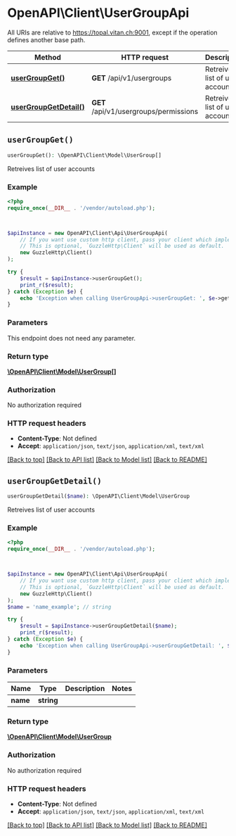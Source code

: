 # OpenAPI\Client\UserGroupApi

All URIs are relative to https://topal.vitan.ch:9001, except if the operation defines another base path.

| Method | HTTP request | Description |
| ------------- | ------------- | ------------- |
| [**userGroupGet()**](UserGroupApi.md#userGroupGet) | **GET** /api/v1/usergroups | Retreives list of user accounts |
| [**userGroupGetDetail()**](UserGroupApi.md#userGroupGetDetail) | **GET** /api/v1/usergroups/permissions | Retreives list of user accounts |


## `userGroupGet()`

```php
userGroupGet(): \OpenAPI\Client\Model\UserGroup[]
```

Retreives list of user accounts

### Example

```php
<?php
require_once(__DIR__ . '/vendor/autoload.php');



$apiInstance = new OpenAPI\Client\Api\UserGroupApi(
    // If you want use custom http client, pass your client which implements `GuzzleHttp\ClientInterface`.
    // This is optional, `GuzzleHttp\Client` will be used as default.
    new GuzzleHttp\Client()
);

try {
    $result = $apiInstance->userGroupGet();
    print_r($result);
} catch (Exception $e) {
    echo 'Exception when calling UserGroupApi->userGroupGet: ', $e->getMessage(), PHP_EOL;
}
```

### Parameters

This endpoint does not need any parameter.

### Return type

[**\OpenAPI\Client\Model\UserGroup[]**](../Model/UserGroup.md)

### Authorization

No authorization required

### HTTP request headers

- **Content-Type**: Not defined
- **Accept**: `application/json`, `text/json`, `application/xml`, `text/xml`

[[Back to top]](#) [[Back to API list]](../../README.md#endpoints)
[[Back to Model list]](../../README.md#models)
[[Back to README]](../../README.md)

## `userGroupGetDetail()`

```php
userGroupGetDetail($name): \OpenAPI\Client\Model\UserGroup
```

Retreives list of user accounts

### Example

```php
<?php
require_once(__DIR__ . '/vendor/autoload.php');



$apiInstance = new OpenAPI\Client\Api\UserGroupApi(
    // If you want use custom http client, pass your client which implements `GuzzleHttp\ClientInterface`.
    // This is optional, `GuzzleHttp\Client` will be used as default.
    new GuzzleHttp\Client()
);
$name = 'name_example'; // string

try {
    $result = $apiInstance->userGroupGetDetail($name);
    print_r($result);
} catch (Exception $e) {
    echo 'Exception when calling UserGroupApi->userGroupGetDetail: ', $e->getMessage(), PHP_EOL;
}
```

### Parameters

| Name | Type | Description  | Notes |
| ------------- | ------------- | ------------- | ------------- |
| **name** | **string**|  | |

### Return type

[**\OpenAPI\Client\Model\UserGroup**](../Model/UserGroup.md)

### Authorization

No authorization required

### HTTP request headers

- **Content-Type**: Not defined
- **Accept**: `application/json`, `text/json`, `application/xml`, `text/xml`

[[Back to top]](#) [[Back to API list]](../../README.md#endpoints)
[[Back to Model list]](../../README.md#models)
[[Back to README]](../../README.md)
